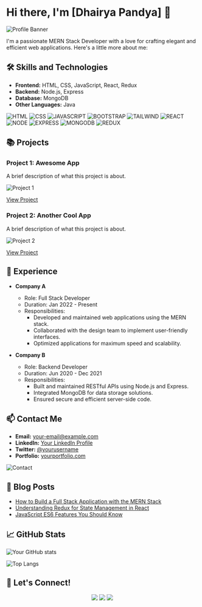 # Hi there, I'm [Dhairya Pandya] 👋

![Profile Banner](https://res.cloudinary.com/practicaldev/image/fetch/s--FSLoDXWo--/c_limit%2Cf_auto%2Cfl_progressive%2Cq_auto%2Cw_880/https://dev-to-uploads.s3.amazonaws.com/uploads/articles/du2l1oct41gn9b9tv1sb.jpg)

I'm a passionate MERN Stack Developer with a love for crafting elegant and efficient web applications. Here's a little more about me:

## 🛠 Skills and Technologies

- **Frontend:** HTML, CSS, JavaScript, React, Redux
- **Backend:** Node.js, Express
- **Database:** MongoDB
- **Other Languages:** Java

![HTML]()
![CSS](https://your-image-url.com/skills.png)
![JAVASCRIPT](https://your-image-url.com/skills.png)
![BOOTSTRAP](https://your-image-url.com/skills.png)
![TAILWIND ](https://your-image-url.com/skills.png)
![REACT](https://your-image-url.com/skills.png)
![NODE](https://your-image-url.com/skills.png)
![EXPRESS](https://your-image-url.com/skills.png)
![MONGODB](https://your-image-url.com/skills.png)
![REDUX](https://your-image-url.com/skills.png)

## 📚 Projects

### Project 1: Awesome App
A brief description of what this project is about.

![Project 1](https://your-image-url.com/project1.png)

[View Project](https://github.com/yourusername/project1)

### Project 2: Another Cool App
A brief description of what this project is about.

![Project 2](https://your-image-url.com/project2.png)

[View Project](https://github.com/yourusername/project2)

## 🚀 Experience

- **Company A**
  - Role: Full Stack Developer
  - Duration: Jan 2022 - Present
  - Responsibilities:
    - Developed and maintained web applications using the MERN stack.
    - Collaborated with the design team to implement user-friendly interfaces.
    - Optimized applications for maximum speed and scalability.

- **Company B**
  - Role: Backend Developer
  - Duration: Jun 2020 - Dec 2021
  - Responsibilities:
    - Built and maintained RESTful APIs using Node.js and Express.
    - Integrated MongoDB for data storage solutions.
    - Ensured secure and efficient server-side code.

## 📫 Contact Me

- **Email:** [your-email@example.com](mailto:your-email@example.com)
- **LinkedIn:** [Your LinkedIn Profile](https://linkedin.com/in/yourprofile)
- **Twitter:** [@yourusername](https://twitter.com/yourusername)
- **Portfolio:** [yourportfolio.com](https://yourportfolio.com)

![Contact](https://your-image-url.com/contact.png)

## 📝 Blog Posts

- [How to Build a Full Stack Application with the MERN Stack](https://yourblog.com/post1)
- [Understanding Redux for State Management in React](https://yourblog.com/post2)
- [JavaScript ES6 Features You Should Know](https://yourblog.com/post3)

## 📈 GitHub Stats

![Your GitHub stats](https://github-readme-stats.vercel.app/api?username=yourusername&show_icons=true&theme=radical)

![Top Langs](https://github-readme-stats.vercel.app/api/top-langs/?username=yourusername&layout=compact&theme=radical)

## 🔗 Let's Connect!

<p align="center">
  <a href="https://linkedin.com/in/yourprofile" target="_blank"><img src="https://img.shields.io/badge/LinkedIn-0077B5?style=for-the-badge&logo=linkedin&logoColor=white"/></a>
  <a href="https://twitter.com/yourusername" target="_blank"><img src="https://img.shields.io/badge/Twitter-1DA1F2?style=for-the-badge&logo=twitter&logoColor=white"/></a>
  <a href="https://github.com/yourusername" target="_blank"><img src="https://img.shields.io/badge/GitHub-181717?style=for-the-badge&logo=github&logoColor=white"/></a>
</p>
